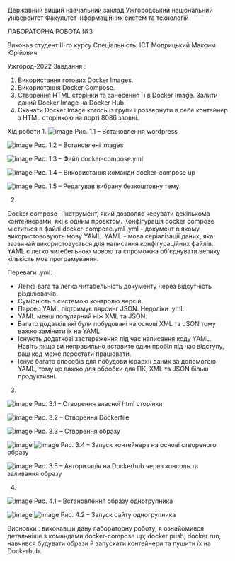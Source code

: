 Державний вищий навчальний заклад
Ужгородський національний університет
Факультет інформаційних систем та технологій



ЛАБОРАТОРНА РОБОТА №3











Виконав студент II-го курсу
Спеціальність: ІСТ 
Модрицький Максим Юрійович






Ужгород-2022
Завдання :
1.	Використання готових Docker Images.
2.	Використання Docker Compose.
3.	Створення HTML сторінки та занесення її в Docker Image. Залити даний Docker Image на Docker Hub.
4.	Скачати Docker Image когось із групи і розвернути в себе контейнер з HTML сторінкою на порті 8086 ззовні.

Хід роботи
1.
 ![image](https://user-images.githubusercontent.com/95691048/199747078-aee8d204-b0b3-40e7-a9ed-51675f62586a.png)
  Рис. 1.1 – Встановлення wordpress

 ![image](https://user-images.githubusercontent.com/95691048/199747244-6210817f-153f-465b-9a85-8ad0a7260f63.png)
  Рис. 1.2 – Встановлені images
 
 ![image](https://user-images.githubusercontent.com/95691048/199747310-5ce95e4a-24de-4e2a-8b0b-fa60f417e2f2.png)
  Рис. 1.3 – Файл docker-compose.yml

![image](https://user-images.githubusercontent.com/95691048/199747339-026ca42a-41d2-4fa8-93af-9b95924d1d00.png)
  Рис. 1.4 – Використання команди docker-compose up

![image](https://user-images.githubusercontent.com/95691048/199747365-a887f73c-4fd5-4f7c-a856-1cba8dcbc178.png)
  Рис. 1.5 – Редагував вибрану безкоштовну тему 

2.
Docker compose - інструмент, який дозволяє керувати декількома контейнерами, які є одним проектом. Конфігурація docker compose міститься в файлі docker-compose.yml
.yml - документ в якому використововують мову YAML. YAML - мова серіалізації даних, яка зазвичай використовується для написання конфігураційних файлів. YAML є легко читебельною мовою та спроможна об'єднувати велику кількість мов програмування.

Переваги .yml:
 - Легка вага та легка читабельність документу через відсутність різділювачів.
 - Сумісність з системою контролю версій.
- Парсер YAML підтримує парсинг JSON.
Недоліки .yml:
- YAML менш популярний ніж XML та JSON.
- Багато додатків які були побудовані на основі XML та JSON тому важко замінити їх на YAML.
- Існують додаткові застереження під час написання коду YAML. Навіть якщо ви неправильно вставите один пробіл під час відступу, ваш код може перестати працювати.
- Існує багато способів для побудови ієрархії даних за допомогою YAML, тому це важко для обробки для ПК, XML та JSON більш продуктивні.

3.
 ![image](https://user-images.githubusercontent.com/95691048/199747403-4a0e3d71-c937-4509-9d0d-54cbb3519c13.png)
  Рис. 3.1 – Створення власної html сторінки

 ![image](https://user-images.githubusercontent.com/95691048/199747428-ca6c9cbc-fdcd-4293-85ea-b16ca2bac018.png)
  Рис. 3.2 – Створення Dockerfile

 ![image](https://user-images.githubusercontent.com/95691048/199747439-ead88fc2-4048-45b0-91da-e23bafe15fae.png)
  Рис. 3.3 – Створення образу

![image](https://user-images.githubusercontent.com/95691048/199747462-94074ee9-3461-4a40-8098-4c30bb8f251d.png)
![image](https://user-images.githubusercontent.com/95691048/199747494-357c4edc-3db6-474f-9c7f-913ad6be0228.png)
  Рис. 3.4 – Запуск контейнера на основі створеного образу

 

![image](https://user-images.githubusercontent.com/95691048/199747515-5df34bfa-3107-47b5-846d-80f3d81ce628.png)
  Рис. 3.5 – Авторизація на Dockerhub через консоль та заливання образу

4.
 ![image](https://user-images.githubusercontent.com/95691048/199747562-69122731-8720-4a7b-b37f-ae3c1e028dc5.png)
  Рис. 4.1 – Встановлення образу одногрупника

![image](https://user-images.githubusercontent.com/95691048/199747590-9e15fd4c-e8cb-48dd-97a7-a6f3cf4da03b.png)
![image](https://user-images.githubusercontent.com/95691048/199747606-6b6a25e1-2370-4820-b800-d0aa9832dc45.png)
  Рис. 4.2 – Запуск сайту одногрупника

 


Висновки : виконавши дану лабораторну роботу, я ознайомився детальніше з командами docker-compose up; docker push; docker run, навчився будувати образи й запускати контейнери та пушити їх на Dockerhub.



